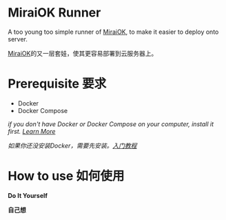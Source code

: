 # MiraiOK Runner

A too young too simple runner of [MiraiOK](https://github.com/LXY1226/MiraiOK), to make it easier to deploy onto server.

[MiraiOK](https://github.com/LXY1226/MiraiOK)的又一层套娃，使其更容易部署到云服务器上。

# Prerequisite 要求

- Docker
- Docker Compose

_if you don't have Docker or Docker Compose on your computer, install it first. [Learn More](https://docs.docker.com/get-started/)_

_如果你还没安装Docker，需要先安装。[入门教程](https://docs.docker.com/get-started/)_

# How to use 如何使用

**Do It Yourself**

**自己想**
